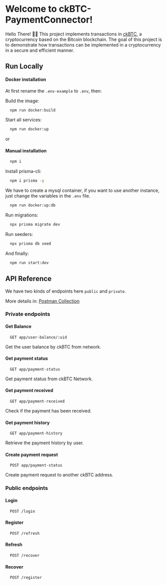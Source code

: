 # Welcome to ckBTC-PaymentConnector!

Hello There! ✌🏽 This project implements transactions in [ckBTC](https://internetcomputer.org/docs/current/developer-docs/integrations/bitcoin/ckbtc), a cryptocurrency based on the Bitcoin blockchain. The goal of this project is to demonstrate how transactions can be implemented in a cryptocurrency in a secure and efficient manner.

## Run Locally

#### Docker installation

At first rename the `.env-example` to `.env`, then:

Build the image:
```bash
  npm run docker:build
```
Start all services:
```bash
  npm run docker:up
```

or

#### Manual installation

```bash
  npm i
```
Install prisma-cli:
```bash
  npm i prisma -g
```

We have to create a mysql container, if you want to use another instance, just change the variables in the `.env` file.

```bash
  npm run docker:up:db
```

Run migrations:
```bash
  npx prisma migrate dev
```

Run seeders:
```bash
  npx prisma db seed
```
And finally:
```bash
  npm run start:dev
```

## API Reference
We have two kinds of endpoints here `public` and `private`.

More details in: [Postman Collection](https://github.com/lastcron/ckbtc-boilerplate/blob/production/docs.postman_collection.json)

### Private endpoints

#### Get Balance

```http
  GET app/user-balance/:uid
```
Get the user balance by ckBTC from network.

#### Get payment status

```http
  GET app/payment-status
```
Get payment status from ckBTC Network.

#### Get payment received

```http
  GET app/payment-received
```
Check if the payment has been received.

#### Get payment history

```http
  GET app/payment-history
```
Retrieve the payment history by user.

#### Create payment request

```http
  POST app/payment-status
```
Create payment request to another ckBTC address.

### Public endpoints

#### Login

```http
  POST /login
```

#### Register

```http
  POST /refresh
```

#### Refresh

```http
  POST /recover
```

#### Recover

```http
  POST /register
```